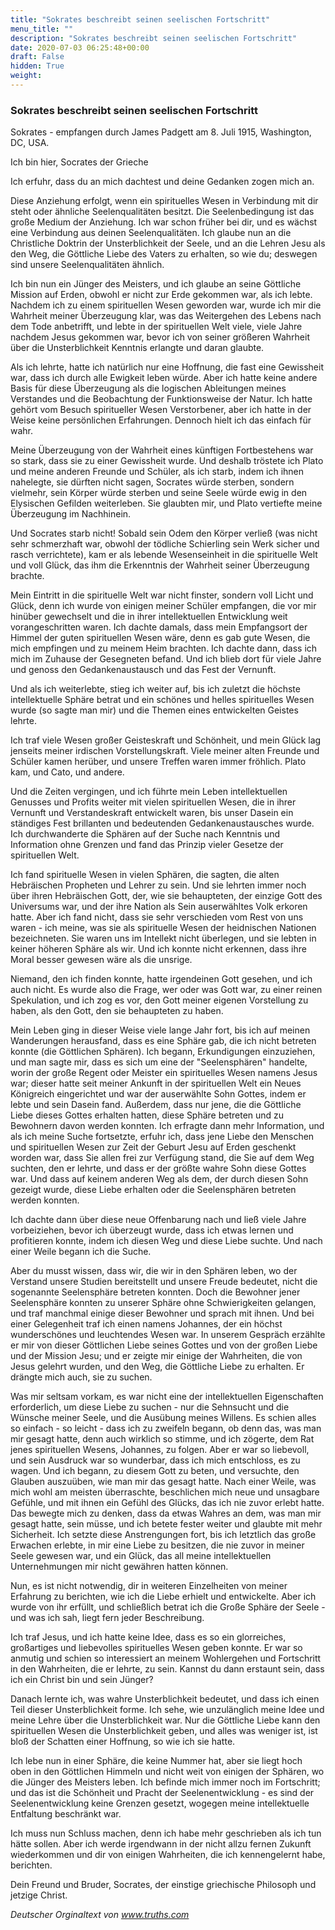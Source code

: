 ```yaml
---
title: "Sokrates beschreibt seinen seelischen Fortschritt"
menu_title: ""
description: "Sokrates beschreibt seinen seelischen Fortschritt"
date: 2020-07-03 06:25:48+00:00
draft: False
hidden: True
weight:
---
```

### Sokrates beschreibt seinen seelischen Fortschritt

Sokrates - empfangen durch James Padgett am 8. Juli 1915, Washington, DC, USA.

Ich bin hier, Socrates der Grieche

Ich erfuhr, dass du an mich dachtest und deine Gedanken zogen mich an.

Diese Anziehung erfolgt, wenn ein spirituelles Wesen in Verbindung mit dir steht oder ähnliche Seelenqualitäten besitzt. Die Seelenbedingung ist das große Medium der Anziehung. Ich war schon früher bei dir, und es wächst eine Verbindung aus deinen Seelenqualitäten. Ich glaube nun an die Christliche Doktrin der Unsterblichkeit der Seele, und an die Lehren Jesu als den Weg, die Göttliche Liebe des Vaters zu erhalten, so wie du; deswegen sind unsere Seelenqualitäten ähnlich.

Ich bin nun ein Jünger des Meisters, und ich glaube an seine Göttliche Mission auf Erden, obwohl er nicht zur Erde gekommen war, als ich lebte. Nachdem ich zu einem spirituellen Wesen geworden war, wurde ich mir die Wahrheit meiner Überzeugung klar, was das Weitergehen des Lebens nach dem Tode anbetrifft, und lebte in der spirituellen Welt viele, viele Jahre nachdem Jesus gekommen war, bevor ich von seiner größeren Wahrheit über die Unsterblichkeit Kenntnis erlangte und daran glaubte.

Als ich lehrte, hatte ich natürlich nur eine Hoffnung, die fast eine Gewissheit war, dass ich durch alle Ewigkeit leben würde. Aber ich hatte keine andere Basis für diese Überzeugung als die logischen Ableitungen meines Verstandes und die Beobachtung der Funktionsweise der Natur. Ich hatte gehört vom Besuch spiritueller Wesen Verstorbener, aber ich hatte in der Weise keine persönlichen Erfahrungen. Dennoch hielt ich das einfach für wahr.

Meine Überzeugung von der Wahrheit eines künftigen Fortbestehens war so stark, dass sie zu einer Gewissheit wurde. Und deshalb tröstete ich Plato und meine anderen Freunde und Schüler, als ich starb, indem ich ihnen nahelegte, sie dürften nicht sagen, Socrates würde sterben, sondern vielmehr, sein Körper würde sterben und seine Seele würde ewig in den Elysischen Gefilden weiterleben. Sie glaubten mir, und Plato vertiefte meine Überzeugung im Nachhinein.

Und Socrates starb nicht! Sobald sein Odem den Körper verließ (was nicht sehr schmerzhaft war, obwohl der tödliche Schierling sein Werk sicher und rasch verrichtete), kam er als lebende Wesenseinheit in die spirituelle Welt und voll Glück, das ihm die Erkenntnis der Wahrheit seiner Überzeugung brachte.

Mein Eintritt in die spirituelle Welt war nicht finster, sondern voll Licht und Glück, denn ich wurde von einigen meiner Schüler empfangen, die vor mir hinüber gewechselt und die in ihrer intellektuellen Entwicklung weit vorangeschritten waren. Ich dachte damals, dass mein Empfangsort der Himmel der guten spirituellen Wesen wäre, denn es gab gute Wesen, die mich empfingen und zu meinem Heim brachten. Ich dachte dann, dass ich mich im Zuhause der Gesegneten befand. Und ich blieb dort für viele Jahre und genoss den Gedankenaustausch und das Fest der Vernunft.

Und als ich weiterlebte, stieg ich weiter auf, bis ich zuletzt die höchste intellektuelle Sphäre betrat und ein schönes und helles spirituelles Wesen wurde (so sagte man mir) und die Themen eines entwickelten Geistes lehrte.

Ich traf viele Wesen großer Geisteskraft und Schönheit, und mein Glück lag jenseits meiner irdischen Vorstellungskraft. Viele meiner alten Freunde und Schüler kamen herüber, und unsere Treffen waren immer fröhlich. Plato kam, und Cato, und andere.

Und die Zeiten vergingen, und ich führte mein Leben intellektuellen Genusses und Profits weiter mit vielen spirituellen Wesen, die in ihrer Vernunft und Verstandeskraft entwickelt waren, bis unser Dasein ein ständiges Fest brillanten und bedeutenden Gedankenaustausches wurde. Ich durchwanderte die Sphären auf der Suche nach Kenntnis und Information ohne Grenzen und fand das Prinzip vieler Gesetze der spirituellen Welt.

Ich fand spirituelle Wesen in vielen Sphären, die sagten, die alten Hebräischen Propheten und Lehrer zu sein. Und sie lehrten immer noch über ihren Hebräischen Gott, der, wie sie behaupteten, der einzige Gott des Universums war, und der ihre Nation als Sein auserwähltes Volk erkoren hatte. Aber ich fand nicht, dass sie sehr verschieden vom Rest von uns waren - ich meine, was sie als spirituelle Wesen der heidnischen Nationen bezeichneten. Sie waren uns im Intellekt nicht überlegen, und sie lebten in keiner höheren Sphäre als wir. Und ich konnte nicht erkennen, dass ihre Moral besser gewesen wäre als die unsrige.

Niemand, den ich finden konnte, hatte irgendeinen Gott gesehen, und ich auch nicht. Es wurde also die Frage, wer oder was Gott war, zu einer reinen Spekulation, und ich zog es vor, den Gott meiner eigenen Vorstellung zu haben, als den Gott, den sie behaupteten zu haben.

Mein Leben ging in dieser Weise viele lange Jahr fort, bis ich auf meinen Wanderungen herausfand, dass es eine Sphäre gab, die ich nicht betreten konnte (die Göttlichen Sphären). Ich begann, Erkundigungen einzuziehen, und man sagte mir, dass es sich um eine der "Seelensphären" handelte, worin der große Regent oder Meister ein spirituelles Wesen namens Jesus war; dieser hatte seit meiner Ankunft in der spirituellen Welt ein Neues Königreich eingerichtet und war der auserwählte Sohn Gottes, indem er lebte und sein Dasein fand. Außerdem, dass nur jene, die die Göttliche Liebe dieses Gottes erhalten hatten, diese Sphäre betreten und zu Bewohnern davon werden konnten. Ich erfragte dann mehr Information, und als ich meine Suche fortsetzte, erfuhr ich, dass jene Liebe den Menschen und spirituellen Wesen zur Zeit der Geburt Jesu auf Erden geschenkt worden war, dass Sie allen frei zur Verfügung stand, die Sie auf dem Weg suchten, den er lehrte, und dass er der größte wahre Sohn diese Gottes war. Und dass auf keinem anderen Weg als dem, der durch diesen Sohn gezeigt wurde, diese Liebe erhalten oder die Seelensphären betreten werden konnten.

Ich dachte dann über diese neue Offenbarung nach und ließ viele Jahre vorbeiziehen, bevor ich überzeugt wurde, dass ich etwas lernen und profitieren konnte, indem ich diesen Weg und diese Liebe suchte. Und nach einer Weile begann ich die Suche.

Aber du musst wissen, dass wir, die wir in den Sphären leben, wo der Verstand unsere Studien bereitstellt und unsere Freude bedeutet, nicht die sogenannte Seelensphäre betreten konnten. Doch die Bewohner jener Seelensphäre konnten zu unserer Sphäre ohne Schwierigkeiten gelangen, und traf manchmal einige dieser Bewohner und sprach mit ihnen. Und bei einer Gelegenheit traf ich einen namens Johannes, der ein höchst wunderschönes und leuchtendes Wesen war. In unserem Gespräch erzählte er mir von dieser Göttlichen Liebe seines Gottes und von der großen Liebe und der Mission Jesu; und er zeigte mir einige der Wahrheiten, die von Jesus gelehrt wurden, und den Weg, die Göttliche Liebe zu erhalten. Er drängte mich auch, sie zu suchen.

Was mir seltsam vorkam, es war nicht eine der intellektuellen Eigenschaften erforderlich, um diese Liebe zu suchen - nur die Sehnsucht und die Wünsche meiner Seele, und die Ausübung meines Willens. Es schien alles so einfach - so leicht - dass ich zu zweifeln begann, ob denn das, was man mir gesagt hatte, denn auch wirklich so stimme, und ich zögerte, dem Rat jenes spirituellen Wesens, Johannes, zu folgen. Aber er war so liebevoll, und sein Ausdruck war so wunderbar, dass ich mich entschloss, es zu wagen. Und ich begann, zu diesem Gott zu beten, und versuchte, den Glauben auszuüben, wie man mir das gesagt hatte. Nach einer Weile, was mich wohl am meisten überraschte, beschlichen mich neue und unsagbare Gefühle, und mit ihnen ein Gefühl des Glücks, das ich nie zuvor erlebt hatte. Das bewegte mich zu denken, dass da etwas Wahres an dem, was man mir gesagt hatte, sein müsse, und ich betete fester weiter und glaubte mit mehr Sicherheit. Ich setzte diese Anstrengungen fort, bis ich letztlich das große Erwachen erlebte, in mir eine Liebe zu besitzen, die nie zuvor in meiner Seele gewesen war, und ein Glück, das all meine intellektuellen Unternehmungen mir nicht gewähren hatten können.

Nun, es ist nicht notwendig, dir in weiteren Einzelheiten von meiner Erfahrung zu berichten, wie ich die Liebe erhielt und entwickelte. Aber ich wurde von ihr erfüllt, und schließlich betrat ich die Große Sphäre der Seele - und was ich sah, liegt fern jeder Beschreibung.

Ich traf Jesus, und ich hatte keine Idee, dass es so ein glorreiches, großartiges und liebevolles spirituelles Wesen geben konnte. Er war so anmutig und schien so interessiert an meinem Wohlergehen und Fortschritt in den Wahrheiten, die er lehrte, zu sein. Kannst du dann erstaunt sein, dass ich ein Christ bin und sein Jünger?

Danach lernte ich, was wahre Unsterblichkeit bedeutet, und dass ich einen Teil dieser Unsterblichkeit forme. Ich sehe, wie unzulänglich meine Idee und meine Lehre über die Unsterblichkeit war. Nur die Göttliche Liebe kann den spirituellen Wesen die Unsterblichkeit geben, und alles was weniger ist, ist bloß der Schatten einer Hoffnung, so wie ich sie hatte.

Ich lebe nun in einer Sphäre, die keine Nummer hat, aber sie liegt hoch oben in den Göttlichen Himmeln und nicht weit von einigen der Sphären, wo die Jünger des Meisters leben. Ich befinde mich immer noch im Fortschritt; und das ist die Schönheit und Pracht der Seelenentwicklung - es sind der Seelenentwicklung keine Grenzen gesetzt, wogegen meine intellektuelle Entfaltung beschränkt war.

Ich muss nun Schluss machen, denn ich habe mehr geschrieben als ich tun hätte sollen. Aber ich werde irgendwann in der nicht allzu fernen Zukunft wiederkommen und dir von einigen Wahrheiten, die ich kennengelernt habe, berichten.

Dein Freund und Bruder, Socrates, der einstige griechische Philosoph und jetzige Christ.

*Deutscher Orginaltext von www.truths.com*
